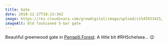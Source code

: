 ```yaml
---
title: Gate
date: 2018-12-27T18:13:34Z
image: https://res.cloudinary.com/growdigital/image/upload/v1545933425/gate-F8109C2D.jpg
imageAlt: Old fashioned 5-bar gate
---
```


Beautiful greenwood gate in [Pengelli Forest](https://www.welshwildlife.org/nature-reserve/pengelli-forest/). A little bit #RHSchelsea… 😉
